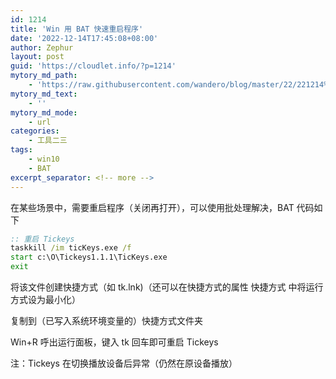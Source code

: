 ```yaml
---
id: 1214
title: 'Win 用 BAT 快速重启程序'
date: '2022-12-14T17:45:08+08:00'
author: Zephur
layout: post
guid: 'https://cloudlet.info/?p=1214'
mytory_md_path:
    - 'https://raw.githubusercontent.com/wandero/blog/master/22/221214%20Win%20BAT%20%E5%BF%AB%E6%8D%B7%E9%87%8D%E5%90%AF%E7%A8%8B%E5%BA%8F.md'
mytory_md_text:
    - ''
mytory_md_mode:
    - url
categories:
    - 工具二三
tags:
    - win10
    - BAT
excerpt_separator: <!-- more -->
---
```


在某些场景中，需要重启程序（关闭再打开），可以使用批处理解决，BAT 代码如下

```bat
:: 重启 Tickeys
taskkill /im ticKeys.exe /f
start c:\O\Tickeys1.1.1\TicKeys.exe
exit

```

将该文件创建快捷方式（如 tk.lnk)（还可以在快捷方式的属性 快捷方式 中将运行方式设为最小化）

复制到（已写入系统环境变量的）快捷方式文件夹

Win+R 呼出运行面板，键入 tk 回车即可重启 Tickeys

注：Tickeys 在切换播放设备后异常（仍然在原设备播放）